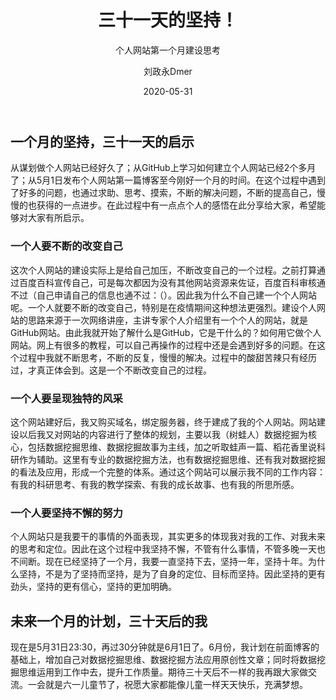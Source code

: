 ﻿---
layout:     post
title:      三十一天的坚持！
subtitle:   个人网站第一个月建设思考
date:       2020-05-31
author:     刘政永Dmer
header-img: img/post-bg-dmers.jpg
catalog: true
tags:
    - 听取树蛙一篇
---
## 一个月的坚持，三十一天的启示

从谋划做个人网站已经好久了；从GitHub上学习如何建立个人网站已经2个多月了；从5月1日发布个人网站第一篇博客至今刚好一个月的时间。在这个过程中遇到了好多的问题，也通过求助、思考、摸索，不断的解决问题，不断的提高自己，慢慢的也获得的一点进步。在此过程中有一点点个人的感悟在此分享给大家，希望能够对大家有所启示。

### 一个人要不断的改变自己

这次个人网站的建设实际上是给自己加压，不断改变自己的一个过程。之前打算通过百度百科宣传自己，可是每次都因为没有其他网站资源来佐证，百度百科审核通不过（自己申请自己的信息也通不过：（）。因此我为什么不自己建一个个人网站呢。一个人就要不断的改变自己，特别是在疫情期间这种想法更强烈。建设个人网站的思路来源于一次网络讲座，主讲专家个人介绍里有一个个人的网站，就是GitHub网站。由此我就开始了解什么是GitHub，它是干什么的？如何用它做个人网站。网上有很多的教程，可以自己再操作的过程中还是会遇到好多的问题。在这个过程中我就不断思考，不断的反复，慢慢的解决。过程中的酸甜苦辣只有经历过，才真正体会到。这是一个不断改变自己的过程。

### 一个人要呈现独特的风采

这个网站建好后，我又购买域名，绑定服务器，终于建成了我的个人网站。网站建设以后我又对网站的内容进行了整体的规划，主要以我（树蛙人）数据挖掘为核心，包括数据挖掘思维、数据挖掘故事为主线，加之听取蛙声一篇、稻花香里说科研作为辅助。这里有专业的数据挖掘方法，也有数据挖掘思维、还有我对数据挖掘的看法及应用，形成一个完整的体系。通过这个网站可以展示我不同的工作内容：有我的科研思考、有我的教学探索、有我的成长故事、也有我的所思所感。

### 一个人要坚持不懈的努力

个人网站只是我要干的事情的外面表现，其实更多的体现我对我的工作、对我未来的思考和定位。因此在这个过程中我坚持不懈，不管有什么事情，不管多晚一天也不间断。现在已经坚持了一个月，我要一直坚持下去，坚持一年，坚持十年。为什么坚持，不是为了坚持而坚持，是为了自身的定位、目标而坚持。因此坚持的更有劲头，坚持的更有信心，坚持的更加明确。

## 未来一个月的计划，三十天后的我

现在是5月31日23:30，再过30分钟就是6月1日了。6月份，我计划在前面博客的基础上，增加自己对数据挖掘思维、数据挖掘方法应用原创性文章；同时将数据挖掘思维运用到工作中去，提升工作质量。期待三十天后不一样的我再跟大家做交流。一会就是六一儿童节了，祝愿大家都能像儿童一样天天快乐，充满梦想。